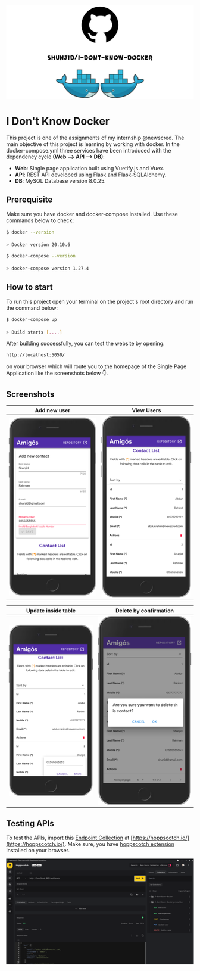 <p align="center">
    <img src="assets/images/sticker.png"/>
</p>

# **I Don't Know Docker**

This project is one of the assignments of my internship @newscred. The main objective of this project is learning by working with docker. In the docker-compose.yml three services have been introduced with the dependency cycle **(Web --> API --> DB)**:

- **Web**: Single page application built using Vuetify.js and Vuex.
- **API**: REST API developed using Flask and Flask-SQLAlchemy.
- **DB**: MySQL Database version 8.0.25.

## **Prerequisite**

Make sure you have docker and docker-compose installed. Use these commands below to check:

```bash
$ docker --version

> Docker version 20.10.6
```

```bash
$ docker-compose --version

> docker-compose version 1.27.4
```

## **How to start**

To run this project open your terminal on the project's root directory and run the command below:

```bash
$ docker-compose up

> Build starts [....]
```

After building successfully, you can test the website by opening:

```bash
http://localhost:5050/
```

on your browser which will route you to the homepage of the Single Page Application like the screenshots below 👇.

## **Screenshots**

| Add new user                        | View Users                           |
| ----------------------------------- | ------------------------------------ |
| <img src="assets/images/add.png" /> | <img src="assets/images/view.png" /> |

| Update inside table                    | Delete by confirmation                 |
| -------------------------------------- | -------------------------------------- |
| <img src="assets/images/update.png" /> | <img src="assets/images/delete.png" /> |

## Testing APIs

To test the APIs, import this [Endpoint Collection](assets/utils/hoppscotch.json) at [https://hoppscotch.io/](https://hoppscotch.io/). Make sure, you have [hoppscotch extension](https://chrome.google.com/webstore/detail/hoppscotch-browser-extens/amknoiejhlmhancpahfcfcfhllgkpbld?hl=en) installed on your browser.

![Snapshot for API](assets/images/testing.png)
